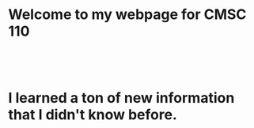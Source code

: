 <h1> Welcome to my webpage for CMSC 110 <h1>
  
</br>
  <p> I learned a ton of new information that I didn't know before. </p>
